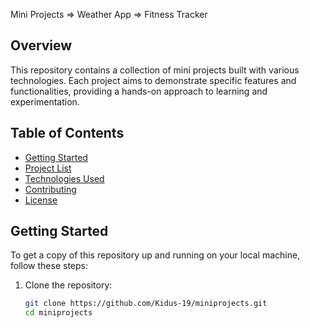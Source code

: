 Mini Projects
  => Weather App
  => Fitness Tracker
## Overview
This repository contains a collection of mini projects built with various technologies. Each project aims to demonstrate specific features and functionalities, providing a hands-on approach to learning and experimentation.

## Table of Contents
- [Getting Started](#getting-started)
- [Project List](#project-list)
- [Technologies Used](#technologies-used)
- [Contributing](#contributing)
- [License](#license)

## Getting Started
To get a copy of this repository up and running on your local machine, follow these steps:

1. Clone the repository:
   ```bash
   git clone https://github.com/Kidus-19/miniprojects.git
   cd miniprojects

